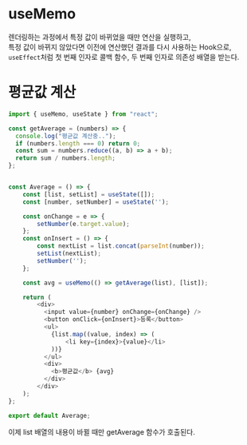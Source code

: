 # useMemo
렌더링하는 과정에서 특정 값이 바뀌었을 때만 연산을 실행하고,  
특정 값이 바뀌지 않았다면 이전에 연산했던 결과를 다시 사용하는 Hook으로,  
``useEffect``처럼 첫 번째 인자로 콜백 함수, 두 번째 인자로 의존성 배열을 받는다.

# 평균값 계산
```javascript
import { useMemo, useState } from "react";

const getAverage = (numbers) => {
  console.log("평균값 계산중..");
  if (numbers.length === 0) return 0;
  const sum = numbers.reduce((a, b) => a + b);
  return sum / numbers.length;
};


const Average = () => {
    const [list, setList] = useState([]);
    const [number, setNumber] = useState('');

    const onChange = e => {
        setNumber(e.target.value);
    };
    const onInsert = () => {
        const nextList = list.concat(parseInt(number));
        setList(nextList);
        setNumber('');
    };

    const avg = useMemo(() => getAverage(list), [list]);

    return (
        <div>
          <input value={number} onChange={onChange} />
          <button onClick={onInsert}>등록</button>
          <ul>
            {list.map((value, index) => (
                <li key={index}>{value}</li>
            ))}
          </ul>
          <div>
            <b>평균값</b> {avg}
          </div>
        </div>
    );
};

export default Average;
```
이제 list 배열의 내용이 바뀔 때만 getAverage 함수가 호출된다.
